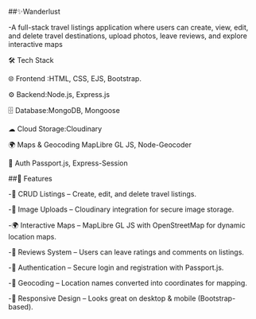 ##✨Wanderlust

-A full-stack travel listings application where users can create, view, edit, and delete travel destinations, upload photos, leave reviews, and explore interactive maps

🛠 Tech Stack

🌐 Frontend	:HTML, CSS, EJS, Bootstrap.

⚙ Backend:Node.js, Express.js

🗄 Database:MongoDB, Mongoose

☁ Cloud Storage:Cloudinary

🌍 Maps & Geocoding	MapLibre GL JS, Node-Geocoder

🔐 Auth	Passport.js, Express-Session

##🚀 Features

-📝 CRUD Listings – Create, edit, and delete travel listings. 

-📸 Image Uploads – Cloudinary integration for secure image storage.

-🌍 Interactive Maps – MapLibre GL JS with OpenStreetMap for dynamic location maps.

-💬 Reviews System – Users can leave ratings and comments on listings.

-🔐 Authentication – Secure login and registration with Passport.js.

-📡 Geocoding – Location names converted into coordinates for mapping.

-📱 Responsive Design – Looks great on desktop & mobile (Bootstrap-based).




